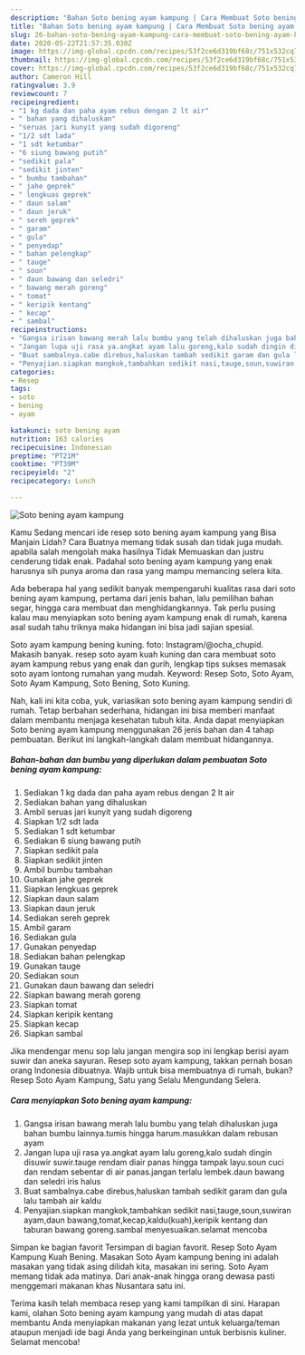 ```yaml
---
description: "Bahan Soto bening ayam kampung | Cara Membuat Soto bening ayam kampung Yang Lezat"
title: "Bahan Soto bening ayam kampung | Cara Membuat Soto bening ayam kampung Yang Lezat"
slug: 26-bahan-soto-bening-ayam-kampung-cara-membuat-soto-bening-ayam-kampung-yang-lezat
date: 2020-05-22T21:57:35.030Z
image: https://img-global.cpcdn.com/recipes/53f2ce6d319bf68c/751x532cq70/soto-bening-ayam-kampung-foto-resep-utama.jpg
thumbnail: https://img-global.cpcdn.com/recipes/53f2ce6d319bf68c/751x532cq70/soto-bening-ayam-kampung-foto-resep-utama.jpg
cover: https://img-global.cpcdn.com/recipes/53f2ce6d319bf68c/751x532cq70/soto-bening-ayam-kampung-foto-resep-utama.jpg
author: Cameron Hill
ratingvalue: 3.9
reviewcount: 7
recipeingredient:
- "1 kg dada dan paha ayam rebus dengan 2 lt air"
- " bahan yang dihaluskan"
- "seruas jari kunyit yang sudah digoreng"
- "1/2 sdt lada"
- "1 sdt ketumbar"
- "6 siung bawang putih"
- "sedikit pala"
- "sedikit jinten"
- " bumbu tambahan"
- " jahe geprek"
- " lengkuas geprek"
- " daun salam"
- " daun jeruk"
- " sereh geprek"
- " garam"
- " gula"
- " penyedap"
- " bahan pelengkap"
- " tauge"
- " soun"
- " daun bawang dan seledri"
- " bawang merah goreng"
- " tomat"
- " keripik kentang"
- " kecap"
- " sambal"
recipeinstructions:
- "Gangsa irisan bawang merah lalu bumbu yang telah dihaluskan juga bahan bumbu lainnya.tumis hingga harum.masukkan dalam rebusan ayam"
- "Jangan lupa uji rasa ya.angkat ayam lalu goreng,kalo sudah dingin disuwir suwir.tauge rendam diair panas hingga tampak layu.soun cuci dan rendam sebentar di air panas.jangan terlalu lembek.daun bawang dan seledri iris halus"
- "Buat sambalnya.cabe direbus,haluskan tambah sedikit garam dan gula lalu tambah air kaldu"
- "Penyajian.siapkan mangkok,tambahkan sedikit nasi,tauge,soun,suwiran ayam,daun bawang,tomat,kecap,kaldu(kuah),keripik kentang dan taburan bawang goreng.sambal menyesuaikan.selamat mencoba"
categories:
- Resep
tags:
- soto
- bening
- ayam

katakunci: soto bening ayam 
nutrition: 163 calories
recipecuisine: Indonesian
preptime: "PT21M"
cooktime: "PT39M"
recipeyield: "2"
recipecategory: Lunch

---
```



![Soto bening ayam kampung](https://img-global.cpcdn.com/recipes/53f2ce6d319bf68c/751x532cq70/soto-bening-ayam-kampung-foto-resep-utama.jpg)

Kamu Sedang mencari ide resep soto bening ayam kampung yang Bisa Manjain Lidah? Cara Buatnya memang tidak susah dan tidak juga mudah. apabila salah mengolah maka hasilnya Tidak Memuaskan dan justru cenderung tidak enak. Padahal soto bening ayam kampung yang enak harusnya sih punya aroma dan rasa yang mampu memancing selera kita.

Ada beberapa hal yang sedikit banyak mempengaruhi kualitas rasa dari soto bening ayam kampung, pertama dari jenis bahan, lalu pemilihan bahan segar, hingga cara membuat dan menghidangkannya. Tak perlu pusing kalau mau menyiapkan soto bening ayam kampung enak di rumah, karena asal sudah tahu triknya maka hidangan ini bisa jadi sajian spesial.

Soto ayam kampung bening kuning. foto: Instagram/@ocha_chupid. Makasih banyak. resep soto ayam kuah kuning dan cara membuat soto ayam kampung rebus yang enak dan gurih, lengkap tips sukses memasak soto ayam lontong rumahan yang mudah. Keyword: Resep Soto, Soto Ayam, Soto Ayam Kampung, Soto Bening, Soto Kuning.


Nah, kali ini kita coba, yuk, variasikan soto bening ayam kampung sendiri di rumah. Tetap berbahan sederhana, hidangan ini bisa memberi manfaat dalam membantu menjaga kesehatan tubuh kita. Anda dapat menyiapkan Soto bening ayam kampung menggunakan 26 jenis bahan dan 4 tahap pembuatan. Berikut ini langkah-langkah dalam membuat hidangannya.

<!--inarticleads1-->

##### Bahan-bahan dan bumbu yang diperlukan dalam pembuatan Soto bening ayam kampung:

1. Sediakan 1 kg dada dan paha ayam rebus dengan 2 lt air
1. Sediakan  bahan yang dihaluskan
1. Ambil seruas jari kunyit yang sudah digoreng
1. Siapkan 1/2 sdt lada
1. Sediakan 1 sdt ketumbar
1. Sediakan 6 siung bawang putih
1. Siapkan sedikit pala
1. Siapkan sedikit jinten
1. Ambil  bumbu tambahan
1. Gunakan  jahe geprek
1. Siapkan  lengkuas geprek
1. Siapkan  daun salam
1. Siapkan  daun jeruk
1. Sediakan  sereh geprek
1. Ambil  garam
1. Sediakan  gula
1. Gunakan  penyedap
1. Sediakan  bahan pelengkap
1. Gunakan  tauge
1. Sediakan  soun
1. Gunakan  daun bawang dan seledri
1. Siapkan  bawang merah goreng
1. Siapkan  tomat
1. Siapkan  keripik kentang
1. Siapkan  kecap
1. Siapkan  sambal


Jika mendengar menu sop lalu jangan mengira sop ini lengkap berisi ayam suwir dan aneka sayuran. Resep soto ayam kampung, takkan pernah bosan orang Indonesia dibuatnya. Wajib untuk bisa membuatnya di rumah, bukan? Resep Soto Ayam Kampung, Satu yang Selalu Mengundang Selera. 

<!--inarticleads2-->

##### Cara menyiapkan Soto bening ayam kampung:

1. Gangsa irisan bawang merah lalu bumbu yang telah dihaluskan juga bahan bumbu lainnya.tumis hingga harum.masukkan dalam rebusan ayam
1. Jangan lupa uji rasa ya.angkat ayam lalu goreng,kalo sudah dingin disuwir suwir.tauge rendam diair panas hingga tampak layu.soun cuci dan rendam sebentar di air panas.jangan terlalu lembek.daun bawang dan seledri iris halus
1. Buat sambalnya.cabe direbus,haluskan tambah sedikit garam dan gula lalu tambah air kaldu
1. Penyajian.siapkan mangkok,tambahkan sedikit nasi,tauge,soun,suwiran ayam,daun bawang,tomat,kecap,kaldu(kuah),keripik kentang dan taburan bawang goreng.sambal menyesuaikan.selamat mencoba


Simpan ke bagian favorit Tersimpan di bagian favorit. Resep Soto Ayam Kampung Kuah Bening. Masakan Soto Ayam kampung bening ini adalah masakan yang tidak asing dilidah kita, masakan ini sering. Soto Ayam memang tidak ada matinya. Dari anak-anak hingga orang dewasa pasti menggemari makanan khas Nusantara satu ini. 

Terima kasih telah membaca resep yang kami tampilkan di sini. Harapan kami, olahan Soto bening ayam kampung yang mudah di atas dapat membantu Anda menyiapkan makanan yang lezat untuk keluarga/teman ataupun menjadi ide bagi Anda yang berkeinginan untuk berbisnis kuliner. Selamat mencoba!
